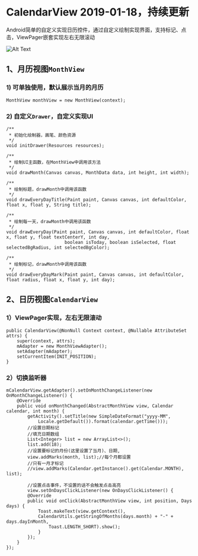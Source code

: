 # CalendarView 2019-01-18，持续更新
Android简单的自定义实现日历控件，通过自定义绘制实现界面，支持标记、点击，ViewPager嵌套实现左右无限滚动

![Alt Text](https://github.com/kelvinsail/CalendarView/blob/master/screen/screen.gif)


## 1、月历视图`MonthView`
### 1) 可单独使用，默认展示当月的月历
```
MonthView monthView = new MonthView(context);
```

### 2) 自定义`Drawer`，自定义实现UI
```
/**
 * 初始化绘制器，画笔、颜色资源
 */
void initDrawer(Resources resources);

/**
 * 绘制UI主函数，在MonthView中调用该方法
 */
void drawMonth(Canvas canvas, MonthData data, int height, int width);

/**
 * 绘制标题，drawMonth中调用该函数
 */
void drawEveryDayTitle(Paint paint, Canvas canvas, int defaultColor, float x, float y, String title);

/**
 * 绘制每一天，drawMonth中调用该函数
 */
void drawEveryDay(Paint paint, Canvas canvas, int defaultColor, float x, float y, float textCenterY, int day,
                      boolean isToday, boolean isSelected, float selectedBgRadius, int selectedBgColor);

/**
 * 绘制标记，drawMonth中调用该函数
 */
void drawEveryDayMark(Paint paint, Canvas canvas, int defaultColor, float radius, float x, float y, int day);
```


## 2、日历视图`CalendarView`


### 1）ViewPager实现，左右无限滚动
```
public CalendarView(@NonNull Context context, @Nullable AttributeSet attrs) {
    super(context, attrs);
    mAdapter = new MonthViewAdapter();
    setAdapter(mAdapter);
    setCurrentItem(INIT_POSITION);
}
```
### 2）切换监听器
```
mCalendarView.getAdapter().setOnMonthChangeListener(new OnMonthChangeListener() {
    @Override
    public void onMonthChanged(AbstractMonthView view, Calendar calendar, int month) {
        getActivity().setTitle(new SimpleDateFormat("yyyy-MM", 
            Locale.getDefault()).format(calendar.getTime()));
        //设置日期标记
        //填充日期数组
        List<Integer> list = new ArrayList<>();
        list.add(18);
        //设置要标记的月份(这里设置了当月)、日期,
        view.addMarks(month, list);//每个月都设置
        //只有一月才标记
        //view.addMarks(Calendar.getInstance().get(Calendar.MONTH), list);

        //设置点击事件，不设置的话不会触发点击高亮
        view.setOnDaysClickListener(new OnDaysClickListener() {
        @Override
        public void onClick(AbstractMonthView view, int position, Days days) {
            Toast.makeText(view.getContext(), 
            CalendarUtils.getStringOfMonths(days.month) + "-" + days.dayInMonth, 
                Toast.LENGTH_SHORT).show();
            }
        });
    }
});
```